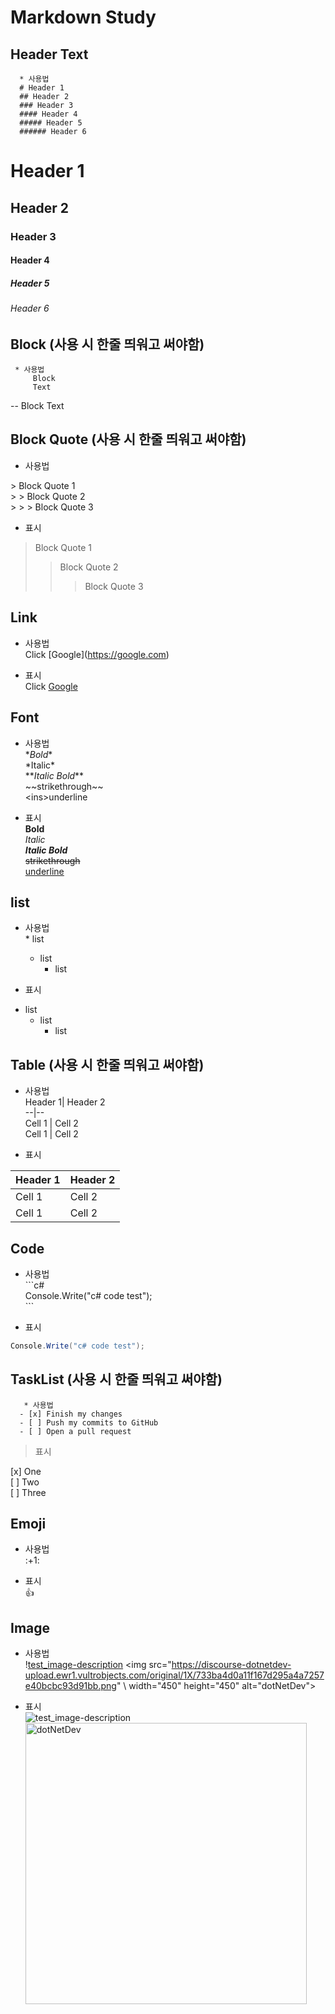# Markdown Study

## Header Text
      * 사용법       
      # Header 1     
      ## Header 2        
      ### Header 3       
      #### Header 4      
      ##### Header 5     
      ###### Header 6      
# Header 1
## Header 2
### Header 3
#### Header 4
##### Header 5
###### Header 6

## Block (사용 시 한줄 띄워고 써야함)
     * 사용법     
         Block       
         Text        
--
      Block
      Text

## Block Quote (사용 시 한줄 띄워고 써야함)
- 사용법     

\> Block Quote 1        
\> > Block Quote 2      
\> > > Block Quote 3        

- 표시        
> Block Quote 1
> > Block Quote 2
> > > Block Quote 3

## Link
- 사용법     
Click \[Google](https://google.com)         

- 표시      
Click [Google](https://google.com)

## Font  
- 사용법     
\**Bold**       
\*Italic*       
\**_Italic Bold_**          
\~~strikethrough~~      
\<ins>underline</ins>           

- 표시      
**Bold**    
*Italic*    
**_Italic Bold_**       
~~strikethrough~~       
<ins>underline</ins>    

## list
- 사용법     
\* list         
  + list       
    - list     

- 표시      
* list
  + list
    - list

## Table (사용 시 한줄 띄워고 써야함)
- 사용법     
Header 1| Header 2     
--|--      
Cell 1 | Cell 2        
Cell 1 | Cell 2            

- 표시      

Header 1| Header 2
--|--
Cell 1 | Cell 2
Cell 1 | Cell 2

## Code
- 사용법     
\```c#      
Console.Write("c# code test");     
\```            

- 표시      

```c#
Console.Write("c# code test");
```

## TaskList  (사용 시 한줄 띄워고 써야함)
       * 사용법     
      - [x] Finish my changes
      - [ ] Push my commits to GitHub
      - [ ] Open a pull request  

> 표시      

[x] One     
[ ] Two     
[ ] Three       

## Emoji
- 사용법     
\:\+1\:       

- 표시      
:+1:        

## Image
- 사용법     
\![test_image-description](https://discourse-dotnetdev-upload.ewr1.vultrobjects.com/original/1X/733ba4d0a11f167d295a4a7257e40bcbc93d91bb.png)
\<img src="https://discourse-dotnetdev-upload.ewr1.vultrobjects.com/original/1X/733ba4d0a11f167d295a4a7257e40bcbc93d91bb.png" 
\     width="450" height="450" alt="dotNetDev"></img><br/>      

- 표시      
![test_image-description](https://discourse-dotnetdev-upload.ewr1.vultrobjects.com/original/1X/733ba4d0a11f167d295a4a7257e40bcbc93d91bb.png)
<img src="https://discourse-dotnetdev-upload.ewr1.vultrobjects.com/original/1X/733ba4d0a11f167d295a4a7257e40bcbc93d91bb.png" 
     width="450" height="450" alt="dotNetDev"></img><br/>
